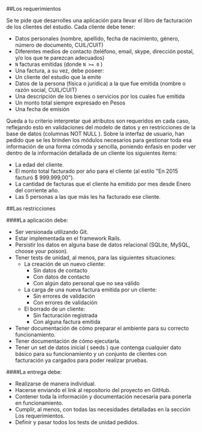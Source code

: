 ##Los requerimientos

Se te pide que desarrolles una aplicación para llevar el libro de facturación de los clientes del estudio.
Cada cliente debe tener:
- Datos personales (nombre, apellido, fecha de nacimiento, género, número de documento, CUIL/CUIT)
- Diferentes medios de contacto (teléfono, email, skype, dirección postal, y/o los que te parezcan
adecuados)
- `N` facturas emitidas (donde `N >= 0` )
- Una factura, a su vez, debe poseer:
- Un cliente del estudio que la emite
- Datos de la persona (física o jurídica) a la que fue emitida (nombre o razón social, CUIL/CUIT)
- Una descripción de los bienes o servicios por los cuales fue emitida
- Un monto total siempre expresado en Pesos
- Una fecha de emisión

Queda a tu criterio interpretar qué atributos son requeridos en cada caso, reflejando esto en validaciones
del modelo de datos y en restricciones de la base de datos (columnas NOT NULL ).
Sobre la interfaz de usuario, han pedido que se les brinden los módulos necesarios para gestionar toda
esa información de una forma cómoda y sencilla, poniendo énfasis en poder ver dentro de la información
detallada de un cliente los siguientes ítems:

- La edad del cliente.
- El monto total facturado por año para el cliente (al estilo "En 2015 facturó $ 999.999,00").
- La cantidad de facturas que el cliente ha emitido por mes desde Enero del corriente año.
- Las 5 personas a las que más les ha facturado ese cliente.

##Las restricciones

####La aplicación debe:
- Ser versionada utilizando Git.
- Estar implementada en el framework Rails.
- Persistir los datos en alguna base de datos relacional (SQLite, MySQL, choose your poison).
- Tener tests de unidad, al menos, para las siguientes situaciones:
  - La creación de un nuevo cliente:
    - Sin datos de contacto
    - Con datos de contacto
    - Con algún dato personal que no sea válido
  - La carga de una nueva factura emitida por un cliente:
    - Sin errores de validación
    - Con errores de validación
  - El borrado de un cliente:
    - Sin facturación registrada
    - Con alguna factura emitida
- Tener documentación de cómo preparar el ambiente para su correcto funcionamiento.
- Tener documentación de cómo ejecutarla.
- Tener un set de datos inicial ( seeds ) que contenga cualquier dato básico para su funcionamiento y
un conjunto de clientes con facturación ya cargados para poder realizar pruebas.

####La entrega debe:
+ Realizarse de manera individual.
+ Hacerse enviando el link al repositorio del proyecto en GitHub.
+ Contener toda la información y documentación necesaria para ponerla en funcionamiento.
+ Cumplir, al menos, con todas las necesidades detalladas en la sección Los requerimientos.
+ Definir y pasar todos los tests de unidad pedidos.
